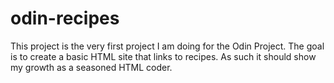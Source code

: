 # odin-recipes

This project is the very first project I am doing for the Odin Project. The goal is to create a basic HTML site that links to recipes. As such it should show my growth as a seasoned HTML coder.
